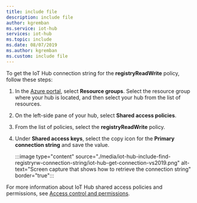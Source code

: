 ```yaml
---
title: include file
description: include file
author: kgremban
ms.service: iot-hub
services: iot-hub
ms.topic: include
ms.date: 08/07/2019
ms.author: kgremban
ms.custom: include file
---
```

<!-- This tells how to get the connection string for the registryReadWrite shared access policy of your IoT hub -->

To get the IoT Hub connection string for the **registryReadWrite** policy, follow these steps:

1. In the [Azure portal](https://portal.azure.com), select **Resource groups**. Select the resource group where your hub is located, and then select your hub from the list of resources.

2. On the left-side pane of your hub, select **Shared access policies**.

3. From the list of policies, select the **registryReadWrite** policy.

4. Under **Shared access keys**, select the copy icon for the **Primary connection string** and save the value.

    :::image type="content" source="./media/iot-hub-include-find-registryrw-connection-string/iot-hub-get-connection-vs2019.png" alt-text="Screen capture that shows how to retrieve the connection string" border="true":::

For more information about IoT Hub shared access policies and permissions, see [Access control and permissions](../articles/iot-hub/iot-hub-dev-guide-sas.md#access-control-and-permissions).
